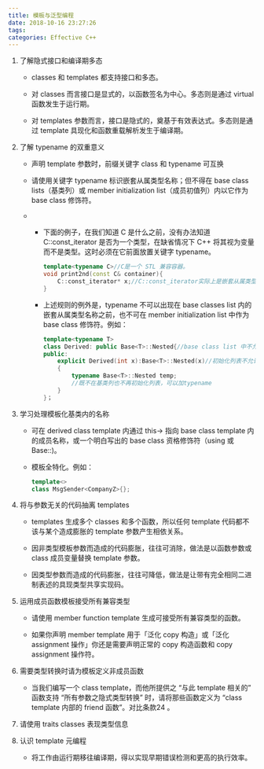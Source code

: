 ```yaml
---
title: 模板与泛型编程
date: 2018-10-16 23:27:26
tags:
categories: Effective C++
---
```


1. 了解隐式接口和编译期多态

   - classes 和 templates 都支持接口和多态。

   - 对 classes 而言接口是显式的，以函数签名为中心。多态则是通过 virtual 函数发生于运行期。
   - 对 templates 参数而言，接口是隐式的，奠基于有效表达式。多态则是通过 template 具现化和函数重载解析发生于编译期。

2. 了解 typename 的双重意义

   - 声明 template 参数时，前缀关键字 class 和 typename 可互换

   - 请使用关键字 typename 标识嵌套从属类型名称；但不得在 base class lists（基类列）或 member initialization list（成员初值列）内以它作为 base class 修饰符。

   - - 下面的例子，在我们知道 C 是什么之前，没有办法知道 C::const_iterator 是否为一个类型，在缺省情况下 C++ 将其视为变量而不是类型。这时必须在它前面放置关键字 typename。

       ```c++
       template<typename C>//C是一个 STL 兼容容器。
       void print2nd(const C& container){
           C::const_iterator* x;//C::const_iterator实际上是嵌套从属类型//被视为乘法操作
       }
       ```

     - 上述规则的例外是，typename 不可以出现在 base classes list 内的嵌套从属类型名称之前，也不可在 member initialization list 中作为 base class 修饰符。例如：

       ```c++
       template<typename T>
       class Derived: public Base<T>::Nested{//base class list 中不允许 typename
       public:
           explicit Derived(int x):Base<T>::Nested(x)//初始化列表不允许 typename
           {
               typename Base<T>::Nested temp;
               //既不在基类列也不再初始化列表，可以加typename
           }
       }；
       ```

3. 学习处理模板化基类内的名称

   - 可在 derived class template 内通过 this-> 指向 base class template 内的成员名称，或一个明白写出的 base class 资格修饰符（using 或 Base::)。

   - 模板全特化。例如：

     ```c++
     template<>
     class MsgSender<CompanyZ>{};
     ```

4. 将与参数无关的代码抽离 templates

   - templates 生成多个 classes 和多个函数，所以任何 template 代码都不该与某个造成膨胀的 template 参数产生相依关系。

   - 因非类型模板参数而造成的代码膨胀，往往可消除，做法是以函数参数或 class 成员变量替换 template 参数。
   - 因类型参数而造成的代码膨胀，往往可降低，做法是让带有完全相同二进制表述的具现类型共享实现码。

5. 运用成员函数模板接受所有兼容类型

   - 请使用 member function template 生成可接受所有兼容类型的函数。

   - 如果你声明 member template 用于「泛化 copy 构造」或「泛化 assignment 操作」你还是需要声明正常的 copy 构造函数和 copy assignment 操作符。

6. 需要类型转换时请为模板定义非成员函数

   - 当我们编写一个 class template，而他所提供之 “与此 template 相关的” 函数支持 “所有参数之隐式类型转换” 时，请将那些函数定义为 “class template 内部的 friend 函数”。对比条款24 。

7. 请使用 traits classes 表现类型信息

8. 认识 template 元编程

   - 将工作由运行期移往编译期，得以实现早期错误检测和更高的执行效率。
